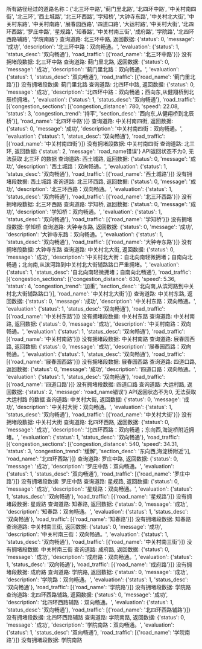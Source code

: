 所有路径经过的道路名称：{'北三环中路', '蓟门里北路', '北四环中路', '中关村南四街', '北三环', '西土城路', '北三环西路', '学知桥', '大钟寺东路', '中关村北大街', '中关村东路', '中关村南路', '展春园西路', '四道口路', '大运村路', '中关村大街', '北四环西路', '罗庄中路', '星规路', '知春路', '中关村南三街', '成府路', '学院路', '北四环西路辅路', '学院南路'}
查询道路: 北三环中路, 返回数据: {'status': 0, 'message': '成功', 'description': '北三环中路：双向畅通。', 'evaluation': {'status': 1, 'status_desc': '双向畅通'}, 'road_traffic': [{'road_name': '北三环中路'}]}
没有拥堵段数据: 北三环中路
查询道路: 蓟门里北路, 返回数据: {'status': 0, 'message': '成功', 'description': '蓟门里北路：双向畅通。', 'evaluation': {'status': 1, 'status_desc': '双向畅通'}, 'road_traffic': [{'road_name': '蓟门里北路'}]}
没有拥堵段数据: 蓟门里北路
查询道路: 北四环中路, 返回数据: {'status': 0, 'message': '成功', 'description': '北四环中路：双向畅通；西向东,从健翔桥到北辰桥拥堵。', 'evaluation': {'status': 1, 'status_desc': '双向畅通'}, 'road_traffic': [{'congestion_sections': [{'congestion_distance': 780, 'speed': 22.08, 'status': 3, 'congestion_trend': '持平', 'section_desc': '西向东,从健翔桥到北辰桥'}], 'road_name': '北四环中路'}]}
查询道路: 中关村南四街, 返回数据: {'status': 0, 'message': '成功', 'description': '中关村南四街：双向畅通。', 'evaluation': {'status': 1, 'status_desc': '双向畅通'}, 'road_traffic': [{'road_name': '中关村南四街'}]}
没有拥堵段数据: 中关村南四街
查询道路: 北三环, 返回数据: {'status': 2, 'message': 'road_name错误'}
API返回状态不为0, 无法获取 北三环 的数据
查询道路: 西土城路, 返回数据: {'status': 0, 'message': '成功', 'description': '西土城路：双向畅通。', 'evaluation': {'status': 1, 'status_desc': '双向畅通'}, 'road_traffic': [{'road_name': '西土城路'}]}
没有拥堵段数据: 西土城路
查询道路: 北三环西路, 返回数据: {'status': 0, 'message': '成功', 'description': '北三环西路：双向畅通。', 'evaluation': {'status': 1, 'status_desc': '双向畅通'}, 'road_traffic': [{'road_name': '北三环西路'}]}
没有拥堵段数据: 北三环西路
查询道路: 学知桥, 返回数据: {'status': 0, 'message': '成功', 'description': '学知桥：双向畅通。', 'evaluation': {'status': 1, 'status_desc': '双向畅通'}, 'road_traffic': [{'road_name': '学知桥'}]}
没有拥堵段数据: 学知桥
查询道路: 大钟寺东路, 返回数据: {'status': 0, 'message': '成功', 'description': '大钟寺东路：双向畅通。', 'evaluation': {'status': 1, 'status_desc': '双向畅通'}, 'road_traffic': [{'road_name': '大钟寺东路'}]}
没有拥堵段数据: 大钟寺东路
查询道路: 中关村北大街, 返回数据: {'status': 0, 'message': '成功', 'description': '中关村北大街：自北向南轻微拥堵；自南向北畅通；北向南,从滨河路到中关村北大街辅路路口严重拥堵。', 'evaluation': {'status': 1, 'status_desc': '自北向南轻微拥堵；自南向北畅通'}, 'road_traffic': [{'congestion_sections': [{'congestion_distance': 630, 'speed': 5.36, 'status': 4, 'congestion_trend': '加重', 'section_desc': '北向南,从滨河路到中关村北大街辅路路口'}], 'road_name': '中关村北大街'}]}
查询道路: 中关村东路, 返回数据: {'status': 0, 'message': '成功', 'description': '中关村东路：双向畅通。', 'evaluation': {'status': 1, 'status_desc': '双向畅通'}, 'road_traffic': [{'road_name': '中关村东路'}]}
没有拥堵段数据: 中关村东路
查询道路: 中关村南路, 返回数据: {'status': 0, 'message': '成功', 'description': '中关村南路：双向畅通。', 'evaluation': {'status': 1, 'status_desc': '双向畅通'}, 'road_traffic': [{'road_name': '中关村南路'}]}
没有拥堵段数据: 中关村南路
查询道路: 展春园西路, 返回数据: {'status': 0, 'message': '成功', 'description': '展春园西路：双向畅通。', 'evaluation': {'status': 1, 'status_desc': '双向畅通'}, 'road_traffic': [{'road_name': '展春园西路'}]}
没有拥堵段数据: 展春园西路
查询道路: 四道口路, 返回数据: {'status': 0, 'message': '成功', 'description': '四道口路：双向畅通。', 'evaluation': {'status': 1, 'status_desc': '双向畅通'}, 'road_traffic': [{'road_name': '四道口路'}]}
没有拥堵段数据: 四道口路
查询道路: 大运村路, 返回数据: {'status': 2, 'message': 'road_name错误'}
API返回状态不为0, 无法获取 大运村路 的数据
查询道路: 中关村大街, 返回数据: {'status': 0, 'message': '成功', 'description': '中关村大街：双向畅通。', 'evaluation': {'status': 1, 'status_desc': '双向畅通'}, 'road_traffic': [{'road_name': '中关村大街'}]}
没有拥堵段数据: 中关村大街
查询道路: 北四环西路, 返回数据: {'status': 0, 'message': '成功', 'description': '北四环西路：双向畅通；东向西,海淀桥附近拥堵。', 'evaluation': {'status': 1, 'status_desc': '双向畅通'}, 'road_traffic': [{'congestion_sections': [{'congestion_distance': 540, 'speed': 34.31, 'status': 3, 'congestion_trend': '缓解', 'section_desc': '东向西,海淀桥附近'}], 'road_name': '北四环西路'}]}
查询道路: 罗庄中路, 返回数据: {'status': 0, 'message': '成功', 'description': '罗庄中路：双向畅通。', 'evaluation': {'status': 1, 'status_desc': '双向畅通'}, 'road_traffic': [{'road_name': '罗庄中路'}]}
没有拥堵段数据: 罗庄中路
查询道路: 星规路, 返回数据: {'status': 0, 'message': '成功', 'description': '星规路：双向畅通。', 'evaluation': {'status': 1, 'status_desc': '双向畅通'}, 'road_traffic': [{'road_name': '星规路'}]}
没有拥堵段数据: 星规路
查询道路: 知春路, 返回数据: {'status': 0, 'message': '成功', 'description': '知春路：双向畅通。', 'evaluation': {'status': 1, 'status_desc': '双向畅通'}, 'road_traffic': [{'road_name': '知春路'}]}
没有拥堵段数据: 知春路
查询道路: 中关村南三街, 返回数据: {'status': 0, 'message': '成功', 'description': '中关村南三街：双向畅通。', 'evaluation': {'status': 1, 'status_desc': '双向畅通'}, 'road_traffic': [{'road_name': '中关村南三街'}]}
没有拥堵段数据: 中关村南三街
查询道路: 成府路, 返回数据: {'status': 0, 'message': '成功', 'description': '成府路：双向畅通。', 'evaluation': {'status': 1, 'status_desc': '双向畅通'}, 'road_traffic': [{'road_name': '成府路'}]}
没有拥堵段数据: 成府路
查询道路: 学院路, 返回数据: {'status': 0, 'message': '成功', 'description': '学院路：双向畅通。', 'evaluation': {'status': 1, 'status_desc': '双向畅通'}, 'road_traffic': [{'road_name': '学院路'}]}
没有拥堵段数据: 学院路
查询道路: 北四环西路辅路, 返回数据: {'status': 0, 'message': '成功', 'description': '北四环西路辅路：双向畅通。', 'evaluation': {'status': 1, 'status_desc': '双向畅通'}, 'road_traffic': [{'road_name': '北四环西路辅路'}]}
没有拥堵段数据: 北四环西路辅路
查询道路: 学院南路, 返回数据: {'status': 0, 'message': '成功', 'description': '学院南路：双向畅通。', 'evaluation': {'status': 1, 'status_desc': '双向畅通'}, 'road_traffic': [{'road_name': '学院南路'}]}
没有拥堵段数据: 学院南路